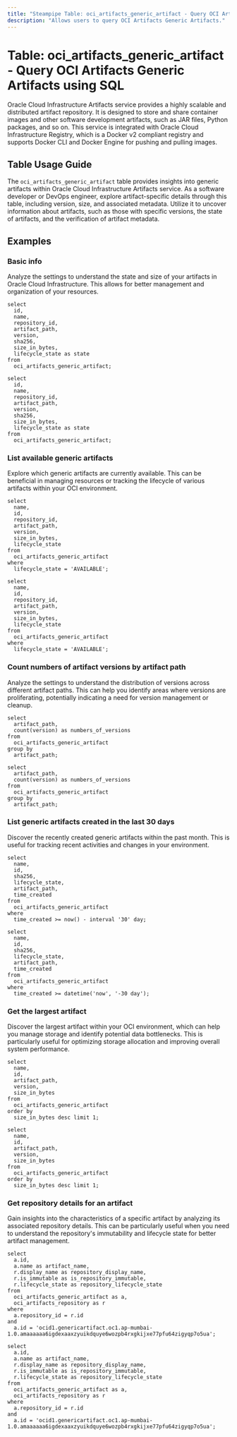 ```yaml
---
title: "Steampipe Table: oci_artifacts_generic_artifact - Query OCI Artifacts Generic Artifacts using SQL"
description: "Allows users to query OCI Artifacts Generic Artifacts."
---
```


# Table: oci_artifacts_generic_artifact - Query OCI Artifacts Generic Artifacts using SQL

Oracle Cloud Infrastructure Artifacts service provides a highly scalable and distributed artifact repository. It is designed to store and share container images and other software development artifacts, such as JAR files, Python packages, and so on. This service is integrated with Oracle Cloud Infrastructure Registry, which is a Docker v2 compliant registry and supports Docker CLI and Docker Engine for pushing and pulling images.

## Table Usage Guide

The `oci_artifacts_generic_artifact` table provides insights into generic artifacts within Oracle Cloud Infrastructure Artifacts service. As a software developer or DevOps engineer, explore artifact-specific details through this table, including version, size, and associated metadata. Utilize it to uncover information about artifacts, such as those with specific versions, the state of artifacts, and the verification of artifact metadata.

## Examples

### Basic info
Analyze the settings to understand the state and size of your artifacts in Oracle Cloud Infrastructure. This allows for better management and organization of your resources.

```sql+postgres
select
  id,
  name,
  repository_id,
  artifact_path,
  version,
  sha256,
  size_in_bytes,
  lifecycle_state as state
from
  oci_artifacts_generic_artifact;
```

```sql+sqlite
select
  id,
  name,
  repository_id,
  artifact_path,
  version,
  sha256,
  size_in_bytes,
  lifecycle_state as state
from
  oci_artifacts_generic_artifact;
```

### List available generic artifacts
Explore which generic artifacts are currently available. This can be beneficial in managing resources or tracking the lifecycle of various artifacts within your OCI environment.

```sql+postgres
select
  name,
  id,
  repository_id,
  artifact_path,
  version,
  size_in_bytes,
  lifecycle_state
from
  oci_artifacts_generic_artifact
where
  lifecycle_state = 'AVAILABLE';
```

```sql+sqlite
select
  name,
  id,
  repository_id,
  artifact_path,
  version,
  size_in_bytes,
  lifecycle_state
from
  oci_artifacts_generic_artifact
where
  lifecycle_state = 'AVAILABLE';
```

### Count numbers of artifact versions by artifact path
Analyze the settings to understand the distribution of versions across different artifact paths. This can help you identify areas where versions are proliferating, potentially indicating a need for version management or cleanup.

```sql+postgres
select
  artifact_path,
  count(version) as numbers_of_versions
from
  oci_artifacts_generic_artifact
group by
  artifact_path;
```

```sql+sqlite
select
  artifact_path,
  count(version) as numbers_of_versions
from
  oci_artifacts_generic_artifact
group by
  artifact_path;
```

### List generic artifacts created in the last 30 days
Discover the recently created generic artifacts within the past month. This is useful for tracking recent activities and changes in your environment.

```sql+postgres
select
  name,
  id,
  sha256,
  lifecycle_state,
  artifact_path,
  time_created
from
  oci_artifacts_generic_artifact
where
  time_created >= now() - interval '30' day;
```

```sql+sqlite
select
  name,
  id,
  sha256,
  lifecycle_state,
  artifact_path,
  time_created
from
  oci_artifacts_generic_artifact
where
  time_created >= datetime('now', '-30 day');
```

### Get the largest artifact
Discover the largest artifact within your OCI environment, which can help you manage storage and identify potential data bottlenecks. This is particularly useful for optimizing storage allocation and improving overall system performance.

```sql+postgres
select
  name,
  id,
  artifact_path,
  version,
  size_in_bytes
from
  oci_artifacts_generic_artifact
order by
  size_in_bytes desc limit 1;
```

```sql+sqlite
select
  name,
  id,
  artifact_path,
  version,
  size_in_bytes
from
  oci_artifacts_generic_artifact
order by
  size_in_bytes desc limit 1;
```

### Get repository details for an artifact
Gain insights into the characteristics of a specific artifact by analyzing its associated repository details. This can be particularly useful when you need to understand the repository's immutability and lifecycle state for better artifact management.

```sql+postgres
select
  a.id,
  a.name as artifact_name,
  r.display_name as repository_display_name,
  r.is_immutable as is_repository_immutable,
  r.lifecycle_state as repository_lifecycle_state
from
  oci_artifacts_generic_artifact as a,
  oci_artifacts_repository as r
where
  a.repository_id = r.id
and
  a.id = 'ocid1.genericartifact.oc1.ap-mumbai-1.0.amaaaaaa6igdexaaxzyuikdquye6wozpb4rxgkijxe77pfu64zigyqp7o5ua';
```

```sql+sqlite
select
  a.id,
  a.name as artifact_name,
  r.display_name as repository_display_name,
  r.is_immutable as is_repository_immutable,
  r.lifecycle_state as repository_lifecycle_state
from
  oci_artifacts_generic_artifact as a,
  oci_artifacts_repository as r
where
  a.repository_id = r.id
and
  a.id = 'ocid1.genericartifact.oc1.ap-mumbai-1.0.amaaaaaa6igdexaaxzyuikdquye6wozpb4rxgkijxe77pfu64zigyqp7o5ua';
```